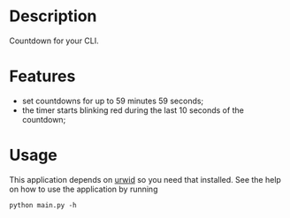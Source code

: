# Description
Countdown for your CLI.

# Features
- set countdowns for up to 59 minutes 59 seconds;
- the timer starts blinking red during the last 10 seconds of the countdown;

# Usage
This application depends on [urwid](https://github.com/urwid/urwid) so you need that installed.
See the help on how to use the application by running
```
python main.py -h
```
